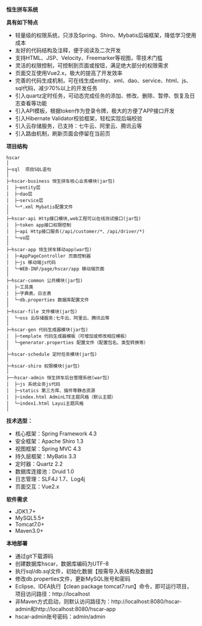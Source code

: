 **恒生拼车系统** 


**具有如下特点** 
- 轻量级的权限系统，只涉及Spring、Shiro、Mybatis后端框架，降低学习使用成本
- 友好的代码结构及注释，便于阅读及二次开发
- 支持HTML、JSP、Velocity、Freemarker等视图，零技术门槛
- 灵活的权限控制，可控制到页面或按钮，满足绝大部分的权限需求
- 页面交互使用Vue2.x，极大的提高了开发效率
- 完善的代码生成机制，可在线生成entity、xml、dao、service、html、js、sql代码，减少70%以上的开发任务
- 引入quartz定时任务，可动态完成任务的添加、修改、删除、暂停、恢复及日志查看等功能
- 引入API模板，根据token作为登录令牌，极大的方便了APP接口开发
- 引入Hibernate Validator校验框架，轻松实现后端校验
- 引入云存储服务，已支持：七牛云、阿里云、腾讯云等
- 引入路由机制，刷新页面会停留在当前页


**项目结构** 
```
hscar
│
├─sql  项目SQL语句
│
├─hscar-business 恒生拼车核心业务模块(jar包)
│  ├─entity层
│  ├─dao层
│  ├─service层
│  └─*.xml Mybatis配置文件
│
├─hscar-api Http接口模块,web工程可以在线测试接口(jar包)
│  ├─token app接口权限控制
│  ├─api Http接口服务(/api/customer/*、/api/driver/*)
│  └─vo层
│
├─hscar-app 恒生拼车移动app(war包)
│  ├─AppPageController 页面控制器
│  ├─js 移动端js代码
│  └─WEB-INF/page/hscar/app 移动端页面
│
├─hscar-common 公共模块(jar包)
│  ├─工具类
│  ├─字典表、日志表
│  └─db.properties 数据库配置文件
│
├─hscar-file 文件模块(jar包)
│  └─oss 云存储服务:七牛云、阿里云、腾讯云等
│ 
├─hscar-gen 代码生成器模块(jar包)
│  ├─template 代码生成器模板（可增加或修改相应模板）
│  └─generator.properties 配置文件（配置包名、类型转换等）
│ 
├─hscar-schedule 定时任务模块(jar包)
│
├─hscar-shiro 权限模块(jar包)
│ 
├──hscar-admin 恒生拼车后台管理系统(war包)
│  ├─js 系统业务js代码
│  ├─statics 第三方库、插件等静态资源
│  ├─index.html AdminLTE主题风格（默认主题）
│  └─index1.html Layui主题风格
│
```


 **技术选型：** 
- 核心框架：Spring Framework 4.3
- 安全框架：Apache Shiro 1.3
- 视图框架：Spring MVC 4.3
- 持久层框架：MyBatis 3.3
- 定时器：Quartz 2.2
- 数据库连接池：Druid 1.0
- 日志管理：SLF4J 1.7、Log4j
- 页面交互：Vue2.x


 **软件需求** 
- JDK1.7+
- MySQL5.5+
- Tomcat7.0+
- Maven3.0+


 **本地部署**
- 通过git下载源码
- 创建数据库hscar，数据库编码为UTF-8
- 执行sql/db.sql文件，初始化数据【按需导入表结构及数据】
- 修改db.properties文件，更新MySQL账号和密码
- Eclipse、IDEA执行【clean package tomcat7:run】命令，即可运行项目，项目访问路径：http://localhost
- 非Maven方式启动，则默认访问路径为：http://localhost:8080/hscar-admin和http://localhost:8080/hscar-app
- hscar-admin账号密码：admin/admin
